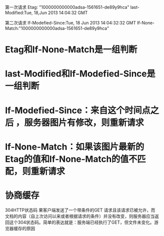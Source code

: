 第一次请求
Etag: "1000000000000adsa-1561651-de89y9hca"
last-Modified:Tue, 18,Jun  2013  14:04:32  GMT

第二次请求
If-Modefied-Since:Tue, 18 Jun 2013 14:04:32:32  GMT
If-None-Match:"1000000000000adsa-1561651-de89y9hca"


# Etag和If-None-Match是一组判断
# last-Modified和If-Modefied-Since是一组判断


# If-Modefied-Since：来自这个时间点之后 ，服务器图片有修改，则重新请求
# If-None-Match：如果该图片最新的Etag的值和If-None-Match的值不匹配，则重新请求


# 协商缓存
304HTTP状态码
果客户端发送了一个带条件的GET 请求且该请求已被允许，而文档的内容（自上次访问以来或者根据请求的条件）并没有改变，则服务器应当返回这个304状态码。简单的表达就是：服务端已经执行了GET，但文件未变化。游览器缓存的原因